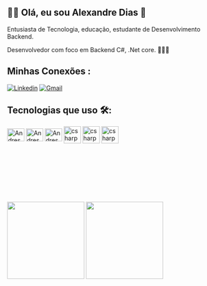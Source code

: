 ## 👨🏽 Olá, eu sou Alexandre Dias 👋
Entusiasta de Tecnologia, educação, estudante de Desenvolvimento Backend.

Desenvolvedor com foco em Backend C#, .Net core.   👨🏽‍💻


## Minhas Conexões :
[![Linkedin](https://img.shields.io/badge/LinkedIn-0077B5?style=for-the-badge&logo=linkedin&logoColor=white)](https://www.linkedin.com/in/alexandregaspar36/)
[![Gmail](https://img.shields.io/badge/Gmail-D14836?style=for-the-badge&logo=gmail&logoColor=white)](https://www.linkedin.com/in/alexandregaspar36/)



## Tecnologias que uso 🛠️:
<div>

<img align="center" alt="Andressa-html" height="30" width="40" src="https://cdn.jsdelivr.net/gh/devicons/devicon/icons/html5/html5-original.svg"/>
<img align="center" alt="Andressa-html" height="30" width="40" src="https://cdn.jsdelivr.net/gh/devicons/devicon/icons/css3/css3-original.svg"/>
<img align="center" alt="Andressa-html" height="30" width="40" src="https://cdn.jsdelivr.net/gh/devicons/devicon/icons/javascript/javascript-original.svg"/>
<img align="center" alt="csharp" heigth="30" width="40" src="https://cdn.jsdelivr.net/gh/devicons/devicon/icons/csharp/csharp-original.svg"/>
<img align="center" alt="csharp" heigth="30" width="40" src="https://cdn.jsdelivr.net/gh/devicons/devicon/icons/dotnetcore/dotnetcore-original.svg"/>
<img align="center" alt="csharp" heigth="30" width="40" src="https://cdn.jsdelivr.net/gh/devicons/devicon/icons/github/github-original.svg"/>

          
  
</div>


<br>

<br>
<br>

<br>
<br>

<br>
<br>

<br>
<div>
<img height="180em" src="https://github-readme-stats.vercel.app/api?username=alexandregaspar35&show_icons=true&theme=dracula"/>
<img height="180em" src="https://github-readme-stats.vercel.app/api/top-langs/?username=alexandregaspar35&layout=compact&theme=dracula"/>
</div>
